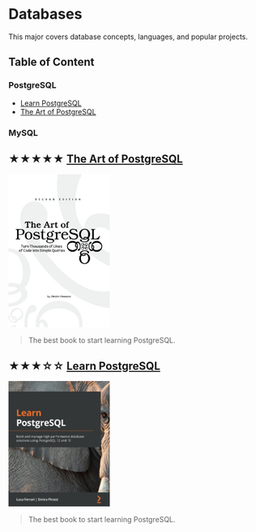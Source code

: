 # Databases

This major covers database concepts, languages, and popular projects.

## Table of Content

### PostgreSQL

* [Learn PostgreSQL](#-learn-postgresql)
* [The Art of PostgreSQL](#-the-art-of-postgresql)

### MySQL

## ★★★★★ [The Art of PostgreSQL](books/the-art-of-postgresql.md)
[<img alt="The Art of PostgreSQL" src="covers/the-art-of-postgresql.jpg" width="200"/>](books/the-art-of-postgresql.md)

> The best book to start learning PostgreSQL.

## ★★★☆☆ [Learn PostgreSQL](books/9781838985288.md)
[<img alt="9781838985288" src="covers/9781838985288.jpg" width="200"/>](books/9781838985288.md)

> The best book to start learning PostgreSQL.


